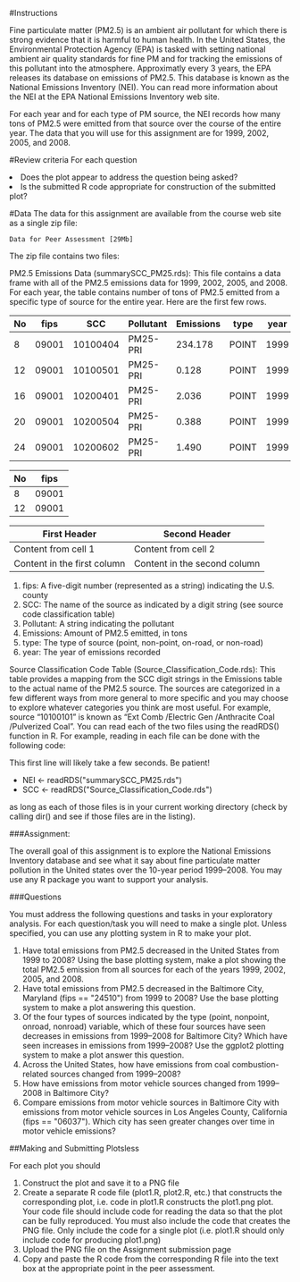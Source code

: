 #Instructions

Fine particulate matter (PM2.5) is an ambient air pollutant for which there is strong evidence that it is harmful to human health. In the United States, the Environmental Protection Agency (EPA) is tasked with setting national ambient air quality standards for fine PM and for tracking the emissions of this pollutant into the atmosphere. Approximatly every 3 years, the EPA releases its database on emissions of PM2.5. This database is known as the National Emissions Inventory (NEI). You can read more information about the NEI at the EPA National Emissions Inventory web site.

For each year and for each type of PM source, the NEI records how many tons of PM2.5 were emitted from that source over the course of the entire year. The data that you will use for this assignment are for 1999, 2002, 2005, and 2008.

#Review criteria 
For each question

<li>Does the plot appear to address the question being asked?</li>
<li>Is the submitted R code appropriate for construction of the submitted plot?</li>

#Data
The data for this assignment are available from the course web site as a single zip file:

	Data for Peer Assessment [29Mb]

The zip file contains two files:

PM2.5 Emissions Data (summarySCC_PM25.rds): This file contains a data frame with all of the PM2.5 emissions data for 1999, 2002, 2005, and 2008.
For each year, the table contains number of tons of PM2.5 emitted from a specific type of source for the entire year. Here are the first few rows.

No |  fips |      SCC |  Pollutant | Emissions |  type | year 
-- | ----- | -------- | ---------- | --------- | ----- | ---- 
8  | 09001 | 10100404 | PM25-PRI | 234.178 | POINT | 1999 
12 | 09001 | 10100501 | PM25-PRI | 0.128 | POINT | 1999 
16 | 09001 | 10200401 | PM25-PRI | 2.036 | POINT | 1999 
20 | 09001 | 10200504 | PM25-PRI | 0.388 | POINT | 1999 
24 | 09001 | 10200602 | PM25-PRI | 1.490 | POINT | 1999 

No | fips
------------ | -------------
8 | 09001
12 | 09001

First Header | Second Header
------------ | -------------
Content from cell 1 | Content from cell 2
Content in the first column | Content in the second column


1. fips: A five-digit number (represented as a string) indicating the U.S. county
2. SCC: The name of the source as indicated by a digit string (see source code classification table)
3. Pollutant: A string indicating the pollutant
4. Emissions: Amount of PM2.5 emitted, in tons
5. type: The type of source (point, non-point, on-road, or non-road)
6. year: The year of emissions recorded


Source Classification Code Table (Source_Classification_Code.rds): This table provides a mapping from the SCC digit strings in the Emissions table to the actual name of the PM2.5 source. The sources are categorized in a few different ways from more general to more specific and you may choose to explore whatever categories you think are most useful. For example, source “10100101” is known as “Ext Comb /Electric Gen /Anthracite Coal /Pulverized Coal”.
You can read each of the two files using the readRDS() function in R. For example, reading in each file can be done with the following code:

This first line will likely take a few seconds. Be patient!

* NEI <- readRDS("summarySCC_PM25.rds")
* SCC <- readRDS("Source_Classification_Code.rds")

as long as each of those files is in your current working directory (check by calling dir() and see if those files are in the listing).

###Assignment:

The overall goal of this assignment is to explore the National Emissions Inventory database and see what it say about fine particulate matter pollution in the United states over the 10-year period 1999–2008. You may use any R package you want to support your analysis.

###Questions

You must address the following questions and tasks in your exploratory analysis. For each question/task you will need to make a single plot. Unless specified, you can use any plotting system in R to make your plot.

 1. Have total emissions from PM2.5 decreased in the United States from 1999 to 2008? Using the base plotting system, make a plot showing the total PM2.5 emission from all sources for each of the years 1999, 2002, 2005, and 2008.
 2. Have total emissions from PM2.5 decreased in the Baltimore City, Maryland (fips == "24510") from 1999 to 2008? Use the base plotting system to make a plot answering this question.
 3. Of the four types of sources indicated by the type (point, nonpoint, onroad, nonroad) variable, which of these four sources have seen decreases in emissions from 1999–2008 for Baltimore City? Which have seen increases in emissions from 1999–2008? Use the ggplot2 plotting system to make a plot answer this question.
 4. Across the United States, how have emissions from coal combustion-related sources changed from 1999–2008?
 5. How have emissions from motor vehicle sources changed from 1999–2008 in Baltimore City?
 6. Compare emissions from motor vehicle sources in Baltimore City with emissions from motor vehicle sources in Los Angeles County, California (fips == "06037"). Which city has seen greater changes over time in motor vehicle emissions?

##Making and Submitting Plotsless 

For each plot you should

 1. Construct the plot and save it to a PNG file
 2. Create a separate R code file (plot1.R, plot2.R, etc.) that constructs the corresponding plot, i.e. code in plot1.R constructs the plot1.png plot. Your code file should include code for reading the data so that the plot can be fully reproduced. You must also include the code that creates the PNG file. Only include the code for a single plot (i.e. plot1.R should only include code for producing plot1.png)
 3. Upload the PNG file on the Assignment submission page
 4. Copy and paste the R code from the corresponding R file into the text box at the appropriate point in the peer assessment.

